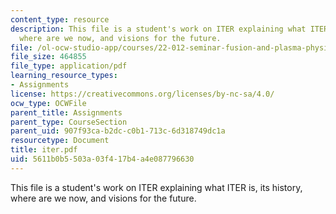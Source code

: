 ```yaml
---
content_type: resource
description: This file is a student's work on ITER explaining what ITER is, its history,
  where are we now, and visions for the future.
file: /ol-ocw-studio-app/courses/22-012-seminar-fusion-and-plasma-physics-spring-2006/5611b0b5503a03f417b4a4e087796630_iter.pdf
file_size: 464855
file_type: application/pdf
learning_resource_types:
- Assignments
license: https://creativecommons.org/licenses/by-nc-sa/4.0/
ocw_type: OCWFile
parent_title: Assignments
parent_type: CourseSection
parent_uid: 907f93ca-b2dc-c0b1-713c-6d318749dc1a
resourcetype: Document
title: iter.pdf
uid: 5611b0b5-503a-03f4-17b4-a4e087796630
---
```

This file is a student's work on ITER explaining what ITER is, its history, where are we now, and visions for the future.